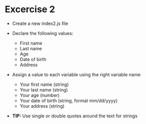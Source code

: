 # Excercise 2

* Create a new index2.js file
* Declare the following values: 
  * First name
  * Last name
  * Age
  * Date of birth
  * Address
* Assign a value to each variable using the right variable name
  * Your first name (string)
  * Your last name (string)
  * Your age (number)
  * Your date of birth (string, format mm/dd/yyyy)
  * Your address (string)

* **TIP:** Use single or double quotes around the text for strings